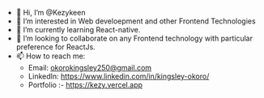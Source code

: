 - 👋 Hi, I’m @Kezykeen
- 👀 I’m interested in Web develoepment and other Frontend Technologies
- 🌱 I’m currently learning React-native.
- 💞️ I’m looking to collaborate on any Frontend technology with particular preference for ReactJs.
- 📫 How to reach me:
     - Email: okorokingsley250@gmail.com
     - LinkedIn: https://www.linkedin.com/in/kingsley-okoro/
     - Portfolio :- https://kezy.vercel.app

<!---
Kezykeen/Kezykeen is a ✨ special ✨ repository because its `README.md` (this file) appears on your GitHub profile.
You can click the Preview link to take a look at your changes.
--->
